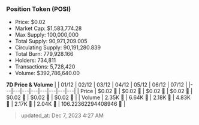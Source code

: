
  ### Position Token (POSI)
  - Price: $0.02
  - Market Cap: $1,583,774.28
  - Max Supply: 100,000,000
  - Total Supply: 90,971,209.005
  - Circulating Supply: 90,191,280.839
  - Total Burn: 779,928.166
  - Holders: 734,811
  - Transactions: 5,728,420
  - Volume: $392,786,640.00

  **7D Price & Volume**
  | | 01&#x2F;12 | 02&#x2F;12 | 03&#x2F;12 | 04&#x2F;12 | 05&#x2F;12 | 06&#x2F;12 | 07&#x2F;12 |
  |---|---|---|---|---|---|---|---|
  | Price | $0.02 🔻 | $0.02 🚀 | $0.02 🚀 | $0.02 🔻 | $0.02 🔻 | $0.02 🔻 | $0.02 🚀 |
  | Volume | 2.35K 🚀 | 6.64K 🚀 | 2.18K 🔻 | 4.83K 🚀 | 2.17K 🔻 | 2.04K 🔻 | 106.22362294408946 🔻 |

  > updated_at: Dec 7, 2023 4:27 AM
